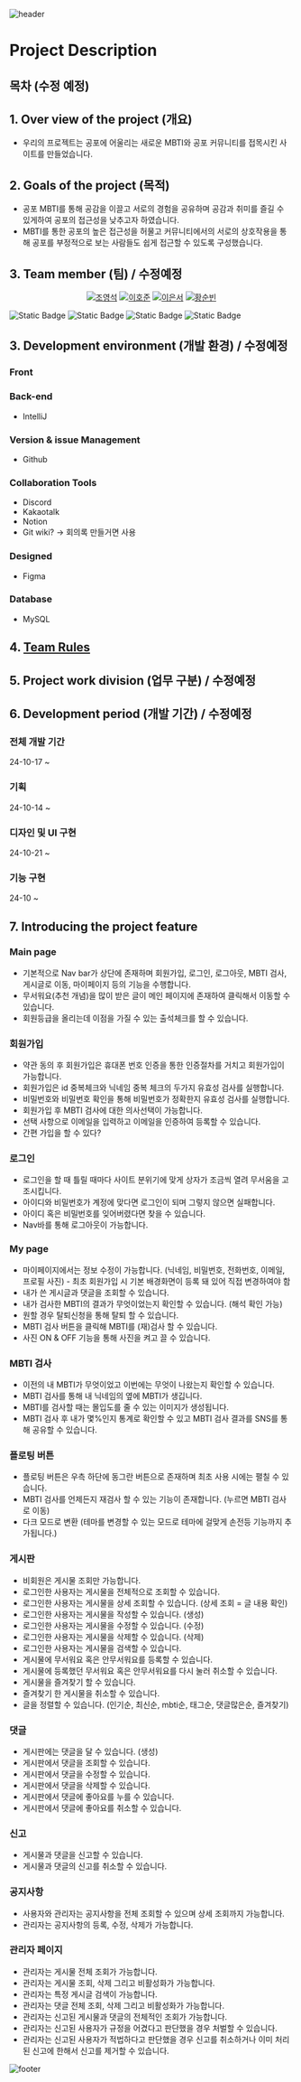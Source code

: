 ![header](https://capsule-render.vercel.app/api?type=cylinder&section=header&text=MergePingTeam&animation=fadeIn&rotate=5)
# Project Description

## 목차 (수정 예정)


## 1. Over view of the project (개요)
- 우리의 프로젝트는 공포에 어울리는 새로운 MBTI와 공포 커뮤니티를 접목시킨 사이트를 만들었습니다.

## 2. Goals of the project (목적)
- 공포 MBTI를 통해 공감을 이끌고 서로의 경험을 공유하며 공감과 취미를 즐길 수 있게하여 공포의 접근성을 낮추고자 하였습니다.
- MBTI를 통한 공포의 높은 접근성을 허물고 커뮤니티에서의 서로의 상호작용을 통해 공포를 부정적으로 보는 사람들도 쉽게 접근할 수 있도록 구성했습니다.

## 3. Team member (팀) / 수정예정
<div align="center">
<a href="https://github.com/youngseok-1"><img src="https://github.com/user-attachments/assets/b2b48a3c-a03f-41ee-b9e3-b91a29257bc9" alt="조영석"></a>
<a href="https://github.com/Pear1yCode"><img src="https://github.com/user-attachments/assets/b249f651-6270-4fad-b968-ef890ea476e5" alt="이호준"></a>
<a href="https://github.com/manbeao"><img src="https://github.com/user-attachments/assets/f77dcc53-2e80-4646-b23e-30d3f6c7dc97" alt="이은서"></a>
<a href="https://github.com/soonbin2"><img src="https://github.com/user-attachments/assets/b9f735fd-d1cf-44e2-ada3-6d1d8eb81fe0" alt="황순빈"></a>
</div>

![Static Badge](https://img.shields.io/badge/%ED%94%84%EB%A1%9C%EC%A0%9D%ED%8A%B8%20%EB%A7%A4%EB%8B%88%EC%A0%80-%EC%A1%B0%EC%98%81%EC%84%9D-yellow?style=for-the-badge&labelColor=black)
![Static Badge](https://img.shields.io/badge/%ED%98%95%EC%83%81%EA%B4%80%EB%A6%AC%EC%9E%90-%EC%9D%B4%ED%98%B8%EC%A4%80-%232B79E0?style=for-the-badge&labelColor=%23502BE0)
![Static Badge](https://img.shields.io/badge/DB%20%EB%A7%A4%EB%8B%88%EC%A0%80-%EC%9D%B4%EC%9D%80%EC%84%9C-skyblue?style=for-the-badge&labelColor=pink)
![Static Badge](https://img.shields.io/badge/DB%20%EB%A7%A4%EB%8B%88%EC%A0%80-%ED%99%A9%EC%88%9C%EB%B9%88-%23C8D703?style=for-the-badge&labelColor=%23F50560)



## 3. Development environment (개발 환경) / 수정예정

### Front

### Back-end
- IntelliJ

### Version & issue Management
- Github

### Collaboration Tools
- Discord
- Kakaotalk
- Notion
- Git wiki? -> 회의록 만들거면 사용

### Designed
- Figma

### Database
- MySQL

## 4. [Team Rules](https://github.com/MergePing/Thymeleaf_Practice_For_Mergeping/blob/main/COLLABORATION_RULES.md)

## 5. Project work division (업무 구분) / 수정예정

## 6. Development period (개발 기간) / 수정예정
### 전체 개발 기간
24-10-17 ~
### 기획
24-10-14 ~
### 디자인 및 UI 구현
24-10-21 ~
### 기능 구현
24-10 ~

## 7. Introducing the project feature

### Main page
- 기본적으로 Nav bar가 상단에 존재하며 회원가입, 로그인, 로그아웃, MBTI 검사, 게시글로 이동, 마이페이지 등의 기능을 수행합니다.
- 무서워요(추천 개념)을 많이 받은 글이 메인 페이지에 존재하여 클릭해서 이동할 수 있습니다.
- 회원등급을 올리는데 이점을 가질 수 있는 출석체크를 할 수 있습니다.

### 회원가입
- 약관 동의 후 회원가입은 휴대폰 번호 인증을 통한 인증절차를 거치고 회원가입이 가능합니다.
- 회원가입은 id 중복체크와 닉네임 중복 체크의 두가지 유효성 검사를 실행합니다.
- 비밀번호와 비밀번호 확인을 통해 비밀번호가 정확한지 유효성 검사를 실행합니다.
- 회원가입 후 MBTI 검사에 대한 의사선택이 가능합니다.
- 선택 사항으로 이메일을 입력하고 이메일을 인증하여 등록할 수 있습니다.
- 간편 가입을 할 수 있다?

### 로그인
- 로그인을 할 때 틀릴 때마다 사이트 분위기에 맞게 상자가 조금씩 열려 무서움을 고조시킵니다.
- 아이디와 비밀번호가 계정에 맞다면 로그인이 되며 그렇지 않으면 실패합니다.
- 아이디 혹은 비밀번호를 잊어버렸다면 찾을 수 있습니다.
- Nav바를 통해 로그아웃이 가능합니다.

### My page
- 마이페이지에서는 정보 수정이 가능합니다. (닉네임, 비밀번호, 전화번호, 이메일, 프로필 사진) - 최초 회원가입 시 기본 배경화면이 등록 돼 있어 직접 변경하여야 함
- 내가 쓴 게시글과 댓글을 조회할 수 있습니다.
- 내가 검사한 MBTI의 결과가 무엇이었는지 확인할 수 있습니다. (해석 확인 가능)
- 원할 경우 탈퇴신청을 통해 탈퇴 할 수 있습니다.
- MBTI 검사 버튼을 클릭해 MBTI를 (재)검사 할 수 있습니다.
- 사진 ON & OFF 기능을 통해 사진을 켜고 끌 수 있습니다.

### MBTI 검사
- 이전의 내 MBTI가 무엇이었고 이번에는 무엇이 나왔는지 확인할 수 있습니다.
- MBTI 검사를 통해 내 닉네임의 옆에 MBTI가 생깁니다.
- MBTI를 검사할 때는 몰입도를 줄 수 있는 이미지가 생성됩니다.
- MBTI 검사 후 내가 몇%인지 통계로 확인할 수 있고 MBTI 검사 결과를 SNS를 통해 공유할 수 있습니다.

### 플로팅 버튼
- 플로팅 버튼은 우측 하단에 동그란 버튼으로 존재하며 최초 사용 시에는 펼칠 수 있습니다.
- MBTI 검사를 언제든지 재검사 할 수 있는 기능이 존재합니다. (누르면 MBTI 검사로 이동)
- 다크 모드로 변환 (테마를 변경할 수 있는 모드로 테마에 걸맞게 손전등 기능까지 추가됩니다.)

### 게시판
- 비회원은 게시물 조회만 가능합니다.
- 로그인한 사용자는 게시물을 전체적으로 조회할 수 있습니다.
- 로그인한 사용자는 게시물을 상세 조회할 수 있습니다. (상세 조회 = 글 내용 확인)
- 로그인한 사용자는 게시물을 작성할 수 있습니다. (생성)
- 로그인한 사용자는 게시물을 수정할 수 있습니다. (수정)
- 로그인한 사용자는 게시물을 삭제할 수 있습니다. (삭제)
- 로그인한 사용자는 게시물을 검색할 수 있습니다.
- 게시물에 무서워요 혹은 안무서워요를 등록할 수 있습니다.
- 게시물에 등록했던 무서워요 혹은 안무서워요를 다시 눌러 취소할 수 있습니다.
- 게시물을 즐겨찾기 할 수 있습니다.
- 즐겨찾기 한 게시물을 취소할 수 있습니다.
- 글을 정렬할 수 있습니다. (인기순, 최신순, mbti순, 태그순, 댓글많은순, 즐겨찾기)

### 댓글
- 게시판에는 댓글을 달 수 있습니다. (생성)
- 게시판에서 댓글을 조회할 수 있습니다.
- 게시판에서 댓글을 수정할 수 있습니다.
- 게시판에서 댓글을 삭제할 수 있습니다.
- 게시판에서 댓글에 좋아요를 누를 수 있습니다.
- 게시판에서 댓글에 좋아요를 취소할 수 있습니다.

### 신고
- 게시물과 댓글을 신고할 수 있습니다.
- 게시물과 댓글의 신고를 취소할 수 있습니다.

### 공지사항
- 사용자와 관리자는 공지사항을 전체 조회할 수 있으며 상세 조회까지 가능합니다.
- 관리자는 공지사항의 등록, 수정, 삭제가 가능합니다.

### 관리자 페이지
- 관리자는 게시물 전체 조회가 가능합니다.
- 관리자는 게시물 조회, 삭제 그리고 비활성화가 가능합니다.
- 관리자는 특정 게시글 검색이 가능합니다.
- 관리자는 댓글 전체 조회, 삭제 그리고 비활성화가 가능합니다.
- 관리자는 신고된 게시물과 댓글의 전체적인 조회가 가능합니다.
- 관리자는 신고된 사용자가 규정을 어겼다고 판단했을 경우 처벌할 수 있습니다.
- 관리자는 신고된 사용자가 적법하다고 판단했을 경우 신고를 취소하거나 이미 처리된 신고에 한해서 신고를 제거할 수 있습니다.


![footer](https://capsule-render.vercel.app/api?type=transparent&text=감사합니다.&animation=twinkling&&section=footer&size=15)
